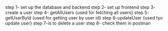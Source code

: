 step 1- set up the database and backend
step 2- set up frontend
step 3- create a user 
step 4- getAllUsers {used for fetching all users}
step 5- getUserById  {used for getting user by user id}
step 6-updateUser  {used tyo update user}
step 7-is to delete a user
step 8- check them in postman